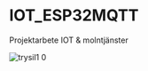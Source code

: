 # IOT_ESP32MQTT
Projektarbete IOT &amp; molntjänster

![trysil1 0](https://user-images.githubusercontent.com/71496860/146169643-5dc7a304-2626-4740-b6d3-9e01490e6551.jpg)
